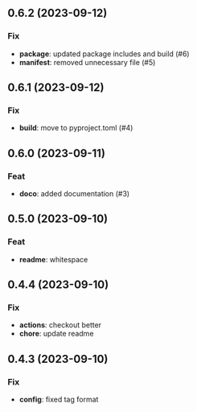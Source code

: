 ## 0.6.2 (2023-09-12)

### Fix

- **package**: updated package includes and build (#6)
- **manifest**: removed unnecessary file (#5)

## 0.6.1 (2023-09-12)

### Fix

- **build**: move to pyproject.toml (#4)

## 0.6.0 (2023-09-11)

### Feat

- **doco**: added documentation (#3)

## 0.5.0 (2023-09-10)

### Feat

- **readme**: whitespace

## 0.4.4 (2023-09-10)

### Fix

- **actions**: checkout better
- **chore**: update readme

## 0.4.3 (2023-09-10)

### Fix

- **config**: fixed tag format
